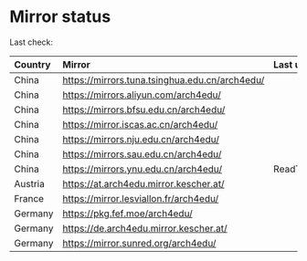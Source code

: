 <script src="./time.js"></script>
# Mirror status
Last check: <script type="text/javascript">localize(1680945336.6467872);</script>

|Country|Mirror|Last update|
|:------|:-----|:----------|
|China|https://mirrors.tuna.tsinghua.edu.cn/arch4edu/|<script type="text/javascript">localize(1680892162);</script>|
|China|https://mirrors.aliyun.com/arch4edu/|<script type="text/javascript">localize(1680849135);</script>|
|China|https://mirrors.bfsu.edu.cn/arch4edu/|<script type="text/javascript">localize(1680892162);</script>|
|China|https://mirror.iscas.ac.cn/arch4edu/|<script type="text/javascript">localize(1680892162);</script>|
|China|https://mirrors.nju.edu.cn/arch4edu/|<script type="text/javascript">localize(1680849135);</script>|
|China|https://mirrors.sau.edu.cn/arch4edu/|<script type="text/javascript">localize(1673850842);</script>|
|China|https://mirrors.ynu.edu.cn/arch4edu/|ReadTimeout|
|Austria|https://at.arch4edu.mirror.kescher.at/|<script type="text/javascript">localize(1680892162);</script>|
|France|https://mirror.lesviallon.fr/arch4edu/|<script type="text/javascript">localize(1680892162);</script>|
|Germany|https://pkg.fef.moe/arch4edu/|<script type="text/javascript">localize(1680892162);</script>|
|Germany|https://de.arch4edu.mirror.kescher.at/|<script type="text/javascript">localize(1680892162);</script>|
|Germany|https://mirror.sunred.org/arch4edu/|<script type="text/javascript">localize(1680892162);</script>|

<script src="./tablefilter/tablefilter.js"></script>
<script src="./table.js"></script>